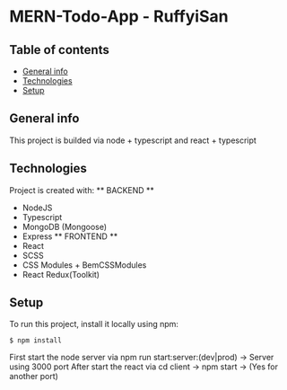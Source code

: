 # MERN-Todo-App - RuffyiSan

## Table of contents
* [General info](#general-info)
* [Technologies](#technologies)
* [Setup](#setup)

## General info
This project is builded via node + typescript and react + typescript
	
## Technologies
Project is created with:
** BACKEND **
* NodeJS
* Typescript
* MongoDB (Mongoose)
* Express
** FRONTEND **
* React
* SCSS
* CSS Modules + BemCSSModules
* React Redux(Toolkit)
	
## Setup
To run this project, install it locally using npm:

```
$ npm install

```
First start the node server via npm run start:server:(dev|prod) -> Server using 3000 port
After start the react via cd client -> npm start -> (Yes for another port)
